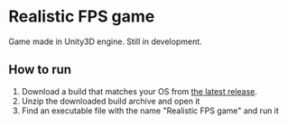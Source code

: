 # Realistic FPS game
Game made in Unity3D engine. Still in development.

## How to run
1. Download a build that matches your OS from [the latest release](https://github.com/VaclavPilat/Realistic-FPS-game/releases/latest).
2. Unzip the downloaded build archive and open it
3. Find an executable file with the name "Realistic FPS game" and run it